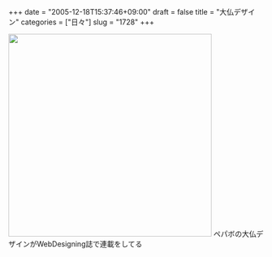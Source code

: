 +++
date = "2005-12-18T15:37:46+09:00"
draft = false
title = "大仏デザイン"
categories = ["日々"]
slug = "1728"
+++

<img src="http://ieiriblog.img.jugem.jp/20051218_108858.jpg" alt="" width="400" class="pict" />
ペパボの大仏デザインがWebDesigning誌で連載をしてる

